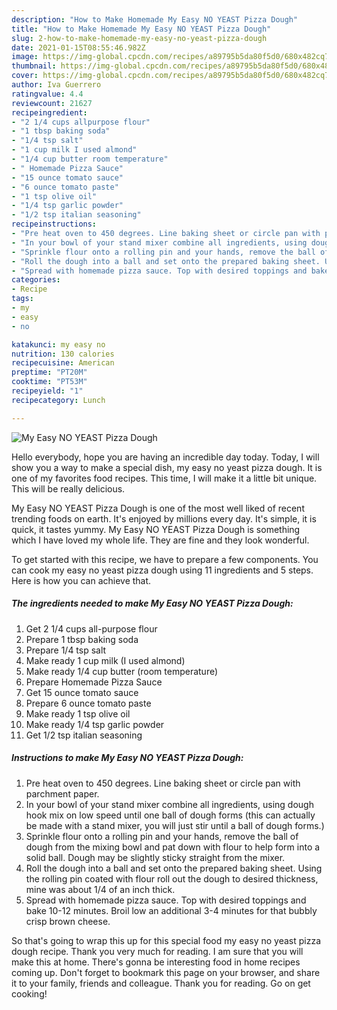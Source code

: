 ```yaml
---
description: "How to Make Homemade My Easy NO YEAST Pizza Dough"
title: "How to Make Homemade My Easy NO YEAST Pizza Dough"
slug: 2-how-to-make-homemade-my-easy-no-yeast-pizza-dough
date: 2021-01-15T08:55:46.982Z
image: https://img-global.cpcdn.com/recipes/a89795b5da80f5d0/680x482cq70/my-easy-no-yeast-pizza-dough-recipe-main-photo.jpg
thumbnail: https://img-global.cpcdn.com/recipes/a89795b5da80f5d0/680x482cq70/my-easy-no-yeast-pizza-dough-recipe-main-photo.jpg
cover: https://img-global.cpcdn.com/recipes/a89795b5da80f5d0/680x482cq70/my-easy-no-yeast-pizza-dough-recipe-main-photo.jpg
author: Iva Guerrero
ratingvalue: 4.4
reviewcount: 21627
recipeingredient:
- "2 1/4 cups allpurpose flour"
- "1 tbsp baking soda"
- "1/4 tsp salt"
- "1 cup milk I used almond"
- "1/4 cup butter room temperature"
- " Homemade Pizza Sauce"
- "15 ounce tomato sauce"
- "6 ounce tomato paste"
- "1 tsp olive oil"
- "1/4 tsp garlic powder"
- "1/2 tsp italian seasoning"
recipeinstructions:
- "Pre heat oven to 450 degrees. Line baking sheet or circle pan with parchment paper."
- "In your bowl of your stand mixer combine all ingredients, using dough hook mix on low speed until one ball of dough forms (this can actually be made with a stand mixer, you will just stir until a ball of dough forms.)"
- "Sprinkle flour onto a rolling pin and your hands, remove the ball of dough from the mixing bowl and pat down with flour to help form into a solid ball. Dough may be slightly sticky straight from the mixer."
- "Roll the dough into a ball and set onto the prepared baking sheet. Using the rolling pin coated with flour roll out the dough to desired thickness, mine was about 1/4 of an inch thick."
- "Spread with homemade pizza sauce. Top with desired toppings and bake 10-12 minutes. Broil low an additional 3-4 minutes for that bubbly crisp brown cheese."
categories:
- Recipe
tags:
- my
- easy
- no

katakunci: my easy no 
nutrition: 130 calories
recipecuisine: American
preptime: "PT20M"
cooktime: "PT53M"
recipeyield: "1"
recipecategory: Lunch

---
```



![My Easy NO YEAST Pizza Dough](https://img-global.cpcdn.com/recipes/a89795b5da80f5d0/680x482cq70/my-easy-no-yeast-pizza-dough-recipe-main-photo.jpg)

Hello everybody, hope you are having an incredible day today. Today, I will show you a way to make a special dish, my easy no yeast pizza dough. It is one of my favorites food recipes. This time, I will make it a little bit unique. This will be really delicious.

My Easy NO YEAST Pizza Dough is one of the most well liked of recent trending foods on earth. It's enjoyed by millions every day. It's simple, it is quick, it tastes yummy. My Easy NO YEAST Pizza Dough is something which I have loved my whole life. They are fine and they look wonderful.




To get started with this recipe, we have to prepare a few components. You can cook my easy no yeast pizza dough using 11 ingredients and 5 steps. Here is how you can achieve that.

<!--inarticleads1-->

##### The ingredients needed to make My Easy NO YEAST Pizza Dough:

1. Get 2 1/4 cups all-purpose flour
1. Prepare 1 tbsp baking soda
1. Prepare 1/4 tsp salt
1. Make ready 1 cup milk (I used almond)
1. Make ready 1/4 cup butter (room temperature)
1. Prepare  Homemade Pizza Sauce
1. Get 15 ounce tomato sauce
1. Prepare 6 ounce tomato paste
1. Make ready 1 tsp olive oil
1. Make ready 1/4 tsp garlic powder
1. Get 1/2 tsp italian seasoning




<!--inarticleads2-->

##### Instructions to make My Easy NO YEAST Pizza Dough:

1. Pre heat oven to 450 degrees. Line baking sheet or circle pan with parchment paper.
1. In your bowl of your stand mixer combine all ingredients, using dough hook mix on low speed until one ball of dough forms (this can actually be made with a stand mixer, you will just stir until a ball of dough forms.)
1. Sprinkle flour onto a rolling pin and your hands, remove the ball of dough from the mixing bowl and pat down with flour to help form into a solid ball. Dough may be slightly sticky straight from the mixer.
1. Roll the dough into a ball and set onto the prepared baking sheet. Using the rolling pin coated with flour roll out the dough to desired thickness, mine was about 1/4 of an inch thick.
1. Spread with homemade pizza sauce. Top with desired toppings and bake 10-12 minutes. Broil low an additional 3-4 minutes for that bubbly crisp brown cheese.




So that's going to wrap this up for this special food my easy no yeast pizza dough recipe. Thank you very much for reading. I am sure that you will make this at home. There's gonna be interesting food in home recipes coming up. Don't forget to bookmark this page on your browser, and share it to your family, friends and colleague. Thank you for reading. Go on get cooking!
